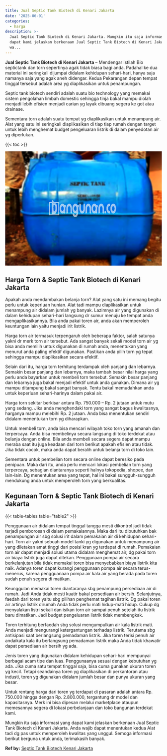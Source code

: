 ```yaml
---
title: Jual Septic Tank Biotech di Kenari Jakarta
date: '2025-06-01'
categories:
  - harga
description: >-
  Jual Septic Tank Biotech di Kenari Jakarta. Mungkin itu saja informasi yang
  dapat kami jelaskan berkenaan Jual Septic Tank Biotech di Kenari Jakarta. Anda
  wa...
---
```


**Jual Septic Tank Biotech di Kenari Jakarta** – Mendengar istilah Bio septictank dan torn sepertinya agak tidak biasa bagi anda. Padahal ke dua material ini seringkali dijumpai didalam kehidupan sehari-hari, hanya saja namanya saja yang agak aneh didengar. Kedua Pekarangan depan tempat tinggal tersebut adalah area yg diaplikasikan untuk penampungan.

Septic tank biotech sendiri adalah suatu bio technology yang memakai sistem pengolahan limbah domestic sehingga tinja bakal mampu diolah menjadi lebih efisien menjadi carian yg layak dibuang segera ke got atau drainase.

Sementara torn adalah suatu tempat yg diaplikasikan untuk menampung air. Alat yang satu ini seringkali diaplikasikan di tiap tiap rumah dengan target untuk lebih menghemat budget pengeluaran listrik di dalam penyedotan air yg diperlukan.

{{< toc >}}

![Jual Septic Tank Biotech di Kenari Jakarta](/images/jual-bio-septictank-44.png)

## Harga Torn & Septic Tank Biotech di Kenari Jakarta

Apakah anda mendambakan belanja torn? Alat yang satu ini memang begitu perlu untuk keperluan hunian. Alat tadi mampu diaplikasikan untuk menampung air didalam jumlah yg banyak. Lazimnya air yang digunakan di dalam kehidupan sehari-hari langsung dr sumur menuju ke tempat anda mengaplikasikannya. Bila anda pakai toren air, anda akan memperoleh keuntungan lain yaitu menjadi irit listrik.

Harga torn air termasuk terpengaruh oleh beberapa faktor, salah satunya yakni dr merk torn air tersebut. Ada sangat banyak sekali model torn air yg bisa anda memilih untuk digunakan di rumah anda, menentukan yang menurut anda paling efektif digunakan. Pastikan anda pilih torn yg tepat sehingga mampu diaplikasikan secara efektif.

Selain dari itu, harga torn terhitung terdampak oleh panjang dan lebarnya. Semakin besar panjang dan lebarnya, maka tambah besar nilai harga yang perlu anda bayarkan untuk membeli torn tersebut. Semakin besar panjang dan lebarnya juga bakal menjadi efektif untuk anda gunakan. Dimana air yg mampu ditampung bakal sangat banyak. Tentu bakal memudahkan anda untuk keperluan sehari-harinya dalam pakai air.

Harga torn sekitar berkisar antara Rp. 750.000 – Rp. 2 jutaan untuk mutu yang sedang. Jika anda menghendaki torn yang sangat bagus kwalitasnya, harganya mampu melebihi Rp. 2 jutaan. Anda bisa menentukan sendiri didalam menentukan torn yg diharapkan.

Untuk membeli torn, anda bisa mencari wilayah toko torn yang amanah dan terpercaya. Anda bisa membelinya secara langsung di toko terdekat atau belanja dengan online. Bila anda membeli secara segera dapat mampu meraba saat itu juga keadaan dari torn berikut apakah efisien atau tidak. Jika tidak cocok, maka anda dapat beralih untuk belanja torn di toko lain.

Sementara untuk pembelian torn secara online dapat beresiko pada penipuan. Maka dari itu, anda perlu mencari lokasi pembelian torn yang terpercaya, sebagian diantaranya seperti halnya tokopedia, shopee, dan lain-lain. Dg menentukan area yang tepat, hal ini bakal sungguh-sungguh mendukung anda untuk memperoleh torn yang berkualitas.

## Kegunaan Torn & Septic Tank Biotech di Kenari Jakarta

{{< table-tables table="table2" >}}

Penggunaan air didalam tempat tinggal tangga mesti dikontrol jadi tidak terjadi pemborosan di dalam pemakaiannya. Maka dari itu dibutuhkan bak penampungan air sbg solusi irit dalam pemakaian air di kehidupan sehari-hari. Torn air yakni sebuah model tanki yg digunakan untuk menampung air yang diletakan amat tinggi dari posisi kran yg terdapat di rumah. Pemakaian torn air dapat menjadi solusi utama didalam menghemat air, dg pakai torn air biaya listrik juga dapat ditekan. Penggunaan pompa air secara berkelanjutan bila tidak memakai toren bisa menyebabkan biaya listrik kita naik. Adanya toren dapat kurangi penggunaan pompa air secara terus-menerus, karena pengguanaan pompa air kala air yang berada pada toren sudah penuh segera di matikan.

Keunggulan memakai toren diantaranya sbg penampung persediaan air di rumah. Jadi Anda tidak mesti kuatir bakal persediaan air bersih. Selanjutnya, faedah dari toren yaitu sbg pilihan penghemat tagihan listrik. Dg pakai toren air artinya listrik dirumah Anda tidak perlu mati hidup-mati hidup. Cukup dg menyalakan listri sekali dan isikan torn air sampai penuh setelah itu listrik baru dimatikan. Jadi budget pengeluaran listrik tidak membengkak.

Toren terhitung berfaedah sbg solusi mengumpulkan air kala listrik mati. Anda menjadi mengurangi ketergantungan terhadap listrik. Terutama sbg antisipasi saat berlangsung pemadaman listrik. Jika toren terisi penuh air andaikata kala itu berlangsung pemadaman listrik maka Anda tidak khawatir dapat persediaan air bersih yg ada.

Jenis toren yang digunakan didalam kehidupan sehari-hari mempunyai berbagai acam tipe dan luas. Penggunaanya sesuai dengan kebutuhan yg ada. Jika cuma satu tempat tinggal saja, bisa cuma gunakan ukuran toren yg kecil. Tetapi seandainya toren yg diaplikasikan di perkantoran atau industi, toren yg digunakan didalam jumlah besar dan punya ukuran yang besar.

Untuk rentang harga dari toren yg terdapat di pasaran adalah antara Rp. 750.000 hingga dengan Rp. 2.800.000, tergantung dr model dan kapasitasnya. Merk ini bisa dipesan melalui marketplace ataupun memesannya segera di lokasi perbelanjaan dan toko bangunan terdekat kami.

Mungkin itu saja informasi yang dapat kami jelaskan berkenaan Jual Septic Tank Biotech di Kenari Jakarta. Anda wajib dapat menentukan kedua Alat tadi dg pas untuk memperoleh kwalitas yang unggul. Semoga informasi berikut berguna untuk anda, terimakasih banyak.

**Ref by:** [Septic Tank Biotech Kenari Jakarta](https://id.wikipedia.org/wiki/Septic)
